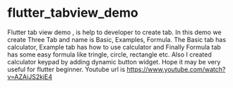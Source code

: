 # flutter_tabview_demo
Flutter tab view demo , is help to developer to create tab. In this demo we create Three Tab and name is Basic, Examples, Formula. The Basic tab has calculator, Example tab has how to use calculator and Finally Formula tab has some easy formula like tringle, circle, rectangle etc. Also I created calculator keypad by adding dynamic button widget. Hope it may be very useful for flutter beginner. Youtube url is https://www.youtube.com/watch?v=AZAiJS2kjE4
